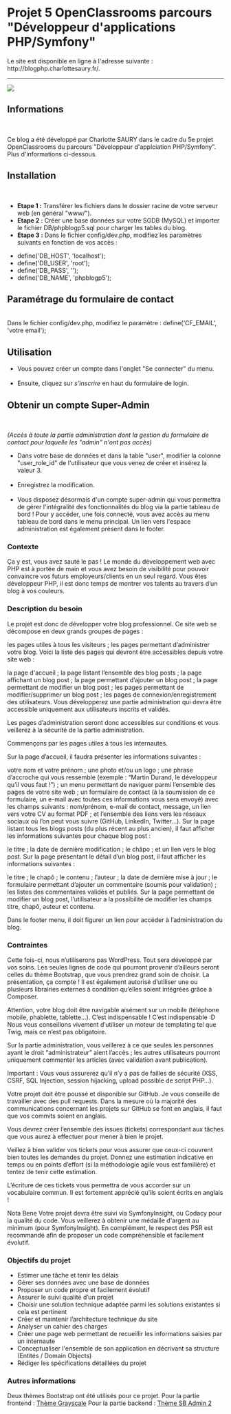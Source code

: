 <h1>Projet 5 OpenClassrooms parcours "Développeur d'applications PHP/Symfony"</h1>

<p>Le site est disponible en ligne à l'adresse suivante : http://blogphp.charlottesaury.fr/.</p>
<hr>
<a href="https://www.codacy.com/manual/CharlotteSaury/OCRP5POO?utm_source=github.com&amp;utm_medium=referral&amp;utm_content=CharlotteSaury/OCRP5POO&amp;utm_campaign=Badge_Grade"><img src="https://api.codacy.com/project/badge/Grade/908dff149a924213986556bde63c713d"/></a>

<h2>Informations</h2><br>

Ce blog a été développé par Charlotte SAURY dans le cadre du 5e projet OpenClassrooms du parcours "Développeur d'applciation PHP/Symfony". Plus d'informations ci-dessous.

<h2>Installation</h2><br>
<ul>
  <li><b>Etape 1 :</b> Transférer les fichiers dans le dossier racine de votre serveur web (en général "www/").</li>
  <li><b>Etape 2 :</b> Créer une base données sur votre SGDB (MySQL) et importer le fichier DB/phpblogp5.sql pour charger les tables du blog.</li>
  <li><b>Etape 3 :</b> Dans le fichier config/dev.php, modifiez les paramètres suivants en fonction de vos accès :</li>
</ul>
<ul>
  <li>define('DB_HOST', 'localhost');</li>
  <li>define('DB_USER', 'root');</li>
  <li>define('DB_PASS', '');</li>
  <li>define('DB_NAME', 'phpblogp5');</li>
</ul>

<h2>Paramétrage du formulaire de contact</h2><br>
Dans le fichier config/dev.php, modifiez le paramètre : define('CF_EMAIL', 'votre email');

<h2>Utilisation</h2>
<ul>
  <li>Vous pouvez créer un compte dans l'onglet "Se connecter" du menu.</li><br>
  <li>Ensuite, cliquez sur <em>s'inscrire</em> en haut du formulaire de login.</li>
</ul>

<h2>Obtenir un compte Super-Admin</h2><br>
<p><em>(Accès à toute la partie administration dont la gestion du formulaire de contact pour laquelle les "admin" n'ont pas accès)</em></p>
<ul>
  <li>Dans votre base de données et dans la table "user", modifier la colonne "user_role_id" de l'utilisateur que vous venez de créer et insérez la valeur 3.</li><br> 
  <li>Enregistrez la modification.</li><br>
<li>Vous disposez désormais d'un compte super-admin qui vous permettra de gérer l'intégralité des fonctionnalités du blog via la partie tableau de bord ! Pour y accéder, une fois connecté, vous avez accès au menu tableau de bord dans le menu principal. Un lien vers l'espace administration est également présent dans le footer.</li>

</ul>

<h3>Contexte</h3>
Ça y est, vous avez sauté le pas ! Le monde du développement web avec PHP est à portée de main et vous avez besoin de visibilité pour pouvoir convaincre vos futurs employeurs/clients en un seul regard. Vous êtes développeur PHP, il est donc temps de montrer vos talents au travers d’un blog à vos couleurs.

<h3>Description du besoin</h3>
Le projet est donc de développer votre blog professionnel. Ce site web se décompose en deux grands groupes de pages :

les pages utiles à tous les visiteurs ;
les pages permettant d’administrer votre blog.
Voici la liste des pages qui devront être accessibles depuis votre site web :

la page d'accueil ;
la page listant l’ensemble des blog posts ;
la page affichant un blog post ;
la page permettant d’ajouter un blog post ;
la page permettant de modifier un blog post ;
les pages permettant de modifier/supprimer un blog post ;
les pages de connexion/enregistrement des utilisateurs.
Vous développerez une partie administration qui devra être accessible uniquement aux utilisateurs inscrits et validés.

Les pages d’administration seront donc accessibles sur conditions et vous veillerez à la sécurité de la partie administration.

Commençons par les pages utiles à tous les internautes.

Sur la page d’accueil, il faudra présenter les informations suivantes :

votre nom et votre prénom ;
une photo et/ou un logo ;
une phrase d’accroche qui vous ressemble (exemple : “Martin Durand, le développeur qu’il vous faut !”) ;
un menu permettant de naviguer parmi l’ensemble des pages de votre site web ;
un formulaire de contact (à la soumission de ce formulaire, un e-mail avec toutes ces informations vous sera envoyé) avec les champs suivants :
nom/prénom,
e-mail de contact,
message,
un lien vers votre CV au format PDF ;
et l’ensemble des liens vers les réseaux sociaux où l’on peut vous suivre (GitHub, LinkedIn, Twitter…).
Sur la page listant tous les blogs posts (du plus récent au plus ancien), il faut afficher les informations suivantes pour chaque blog post :

le titre ;
la date de dernière modification ;
le châpo ;
et un lien vers le blog post.
Sur la page présentant le détail d’un blog post, il faut afficher les informations suivantes :

le titre ;
le chapô ;
le contenu ;
l’auteur ;
la date de dernière mise à jour ;
le formulaire permettant d’ajouter un commentaire (soumis pour validation) ;
les listes des commentaires validés et publiés.
Sur la page permettant de modifier un blog post, l’utilisateur a la possibilité de modifier les champs titre, chapô, auteur et contenu.

Dans le footer menu, il doit figurer un lien pour accéder à l’administration du blog.

<h3>Contraintes</h3>
Cette fois-ci, nous n’utiliserons pas WordPress. Tout sera développé par vos soins. Les seules lignes de code qui pourront provenir d’ailleurs seront celles du thème Bootstrap, que vous prendrez grand soin de choisir. La présentation, ça compte ! Il est également autorisé d’utiliser une ou plusieurs librairies externes à condition qu’elles soient intégrées grâce à Composer.

Attention, votre blog doit être navigable aisément sur un mobile (téléphone mobile, phablette, tablette…). C’est indispensable ! C’est indispensable :D
Nous vous conseillons vivement d’utiliser un moteur de templating tel que Twig, mais ce n’est pas obligatoire.

Sur la partie administration, vous veillerez à ce que seules les personnes ayant le droit “administrateur” aient l’accès ; les autres utilisateurs pourront uniquement commenter les articles (avec validation avant publication).

Important : Vous vous assurerez qu’il n’y a pas de failles de sécurité (XSS, CSRF, SQL Injection, session hijacking, upload possible de script PHP…).

Votre projet doit être poussé et disponible sur GitHub. Je vous conseille de travailler avec des pull requests. Dans la mesure où la majorité des communications concernant les projets sur GitHub se font en anglais, il faut que vos commits soient en anglais.

Vous devrez créer l’ensemble des issues (tickets) correspondant aux tâches que vous aurez à effectuer pour mener à bien le projet.

Veillez à bien valider vos tickets pour vous assurer que ceux-ci couvrent bien toutes les demandes du projet. Donnez une estimation indicative en temps ou en points d’effort (si la méthodologie agile vous est familière) et tentez de tenir cette estimation.

L’écriture de ces tickets vous permettra de vous accorder sur un vocabulaire commun. Il est fortement apprécié qu’ils soient écrits en anglais !

Nota Bene
Votre projet devra être suivi via SymfonyInsight, ou Codacy pour la qualité du code. Vous veillerez à obtenir une médaille d'argent au minimum (pour SymfonyInsight). En complément, le respect des PSR est recommandé afin de proposer un code compréhensible et facilement évolutif.

<h3>Objectifs du projet</h3>

- Estimer une tâche et tenir les délais
- Gérer ses données avec une base de données
- Proposer un code propre et facilement évolutif
- Assurer le suivi qualité d’un projet
- Choisir une solution technique adaptée parmi les solutions existantes si cela est pertinent
- Créer et maintenir l’architecture technique du site
- Analyser un cahier des charges
- Créer une page web permettant de recueillir les informations saisies par un internaute
- Conceptualiser l'ensemble de son application en décrivant sa structure (Entités / Domain Objects)
- Rédiger les spécifications détaillées du projet

<h3>Autres informations</h3>

Deux thèmes Bootstrap ont été utilisés pour ce projet. 
Pour la partie frontend : <a href="https://startbootstrap.com/themes/grayscale/" target="_blank">Thème Grayscale</a>
Pour la partie backend :  <a href="https://startbootstrap.com/themes/sb-admin-2/" target="_blank">Thème SB Admin 2</a>


